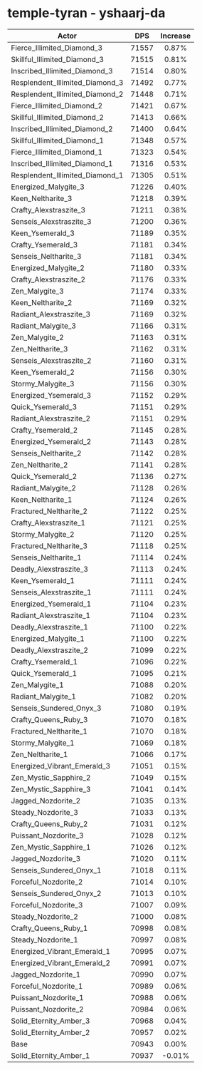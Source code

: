 # temple-tyran - yshaarj-da
| Actor | DPS | Increase |
|---|:---:|:---:|
|Fierce_Illimited_Diamond_3|71557|0.87%|
|Skillful_Illimited_Diamond_3|71515|0.81%|
|Inscribed_Illimited_Diamond_3|71514|0.80%|
|Resplendent_Illimited_Diamond_3|71492|0.77%|
|Resplendent_Illimited_Diamond_2|71448|0.71%|
|Fierce_Illimited_Diamond_2|71421|0.67%|
|Skillful_Illimited_Diamond_2|71413|0.66%|
|Inscribed_Illimited_Diamond_2|71400|0.64%|
|Skillful_Illimited_Diamond_1|71348|0.57%|
|Fierce_Illimited_Diamond_1|71323|0.54%|
|Inscribed_Illimited_Diamond_1|71316|0.53%|
|Resplendent_Illimited_Diamond_1|71305|0.51%|
|Energized_Malygite_3|71226|0.40%|
|Keen_Neltharite_3|71218|0.39%|
|Crafty_Alexstraszite_3|71211|0.38%|
|Senseis_Alexstraszite_3|71200|0.36%|
|Keen_Ysemerald_3|71189|0.35%|
|Crafty_Ysemerald_3|71181|0.34%|
|Senseis_Neltharite_3|71181|0.34%|
|Energized_Malygite_2|71180|0.33%|
|Crafty_Alexstraszite_2|71176|0.33%|
|Zen_Malygite_3|71174|0.33%|
|Keen_Neltharite_2|71169|0.32%|
|Radiant_Alexstraszite_3|71169|0.32%|
|Radiant_Malygite_3|71166|0.31%|
|Zen_Malygite_2|71163|0.31%|
|Zen_Neltharite_3|71162|0.31%|
|Senseis_Alexstraszite_2|71160|0.31%|
|Keen_Ysemerald_2|71156|0.30%|
|Stormy_Malygite_3|71156|0.30%|
|Energized_Ysemerald_3|71152|0.29%|
|Quick_Ysemerald_3|71151|0.29%|
|Radiant_Alexstraszite_2|71151|0.29%|
|Crafty_Ysemerald_2|71145|0.28%|
|Energized_Ysemerald_2|71143|0.28%|
|Senseis_Neltharite_2|71142|0.28%|
|Zen_Neltharite_2|71141|0.28%|
|Quick_Ysemerald_2|71136|0.27%|
|Radiant_Malygite_2|71128|0.26%|
|Keen_Neltharite_1|71124|0.26%|
|Fractured_Neltharite_2|71122|0.25%|
|Crafty_Alexstraszite_1|71121|0.25%|
|Stormy_Malygite_2|71120|0.25%|
|Fractured_Neltharite_3|71118|0.25%|
|Senseis_Neltharite_1|71114|0.24%|
|Deadly_Alexstraszite_3|71113|0.24%|
|Keen_Ysemerald_1|71111|0.24%|
|Senseis_Alexstraszite_1|71111|0.24%|
|Energized_Ysemerald_1|71104|0.23%|
|Radiant_Alexstraszite_1|71104|0.23%|
|Deadly_Alexstraszite_1|71100|0.22%|
|Energized_Malygite_1|71100|0.22%|
|Deadly_Alexstraszite_2|71099|0.22%|
|Crafty_Ysemerald_1|71096|0.22%|
|Quick_Ysemerald_1|71095|0.21%|
|Zen_Malygite_1|71088|0.20%|
|Radiant_Malygite_1|71082|0.20%|
|Senseis_Sundered_Onyx_3|71080|0.19%|
|Crafty_Queens_Ruby_3|71070|0.18%|
|Fractured_Neltharite_1|71070|0.18%|
|Stormy_Malygite_1|71069|0.18%|
|Zen_Neltharite_1|71066|0.17%|
|Energized_Vibrant_Emerald_3|71051|0.15%|
|Zen_Mystic_Sapphire_2|71049|0.15%|
|Zen_Mystic_Sapphire_3|71041|0.14%|
|Jagged_Nozdorite_2|71035|0.13%|
|Steady_Nozdorite_3|71033|0.13%|
|Crafty_Queens_Ruby_2|71031|0.12%|
|Puissant_Nozdorite_3|71028|0.12%|
|Zen_Mystic_Sapphire_1|71026|0.12%|
|Jagged_Nozdorite_3|71020|0.11%|
|Senseis_Sundered_Onyx_1|71018|0.11%|
|Forceful_Nozdorite_2|71014|0.10%|
|Senseis_Sundered_Onyx_2|71013|0.10%|
|Forceful_Nozdorite_3|71007|0.09%|
|Steady_Nozdorite_2|71000|0.08%|
|Crafty_Queens_Ruby_1|70998|0.08%|
|Steady_Nozdorite_1|70997|0.08%|
|Energized_Vibrant_Emerald_1|70995|0.07%|
|Energized_Vibrant_Emerald_2|70991|0.07%|
|Jagged_Nozdorite_1|70990|0.07%|
|Forceful_Nozdorite_1|70989|0.06%|
|Puissant_Nozdorite_1|70988|0.06%|
|Puissant_Nozdorite_2|70984|0.06%|
|Solid_Eternity_Amber_3|70968|0.04%|
|Solid_Eternity_Amber_2|70957|0.02%|
|Base|70943|0.00%|
|Solid_Eternity_Amber_1|70937|-0.01%|
